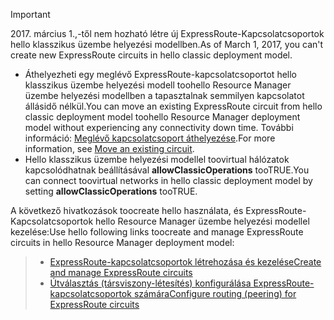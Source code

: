 > [!IMPORTANT] 
> <span data-ttu-id="fe8d5-101">2017. március 1.,-től nem hozható létre új ExpressRoute-Kapcsolatcsoportok hello klasszikus üzembe helyezési modellben.</span><span class="sxs-lookup"><span data-stu-id="fe8d5-101">As of March 1, 2017, you can't create new ExpressRoute circuits in hello classic deployment model.</span></span>
> 
> - <span data-ttu-id="fe8d5-102">Áthelyezheti egy meglévő ExpressRoute-kapcsolatcsoportot hello klasszikus üzembe helyezési modell toohello Resource Manager üzembe helyezési modellben a tapasztalnak semmilyen kapcsolatot állásidő nélkül.</span><span class="sxs-lookup"><span data-stu-id="fe8d5-102">You can move an existing ExpressRoute circuit from hello classic deployment model toohello Resource Manager deployment model without experiencing any connectivity down time.</span></span> <span data-ttu-id="fe8d5-103">További információ: [Meglévő kapcsolatcsoport áthelyezése](../articles/expressroute/expressroute-move.md).</span><span class="sxs-lookup"><span data-stu-id="fe8d5-103">For more information, see [Move an existing circuit](../articles/expressroute/expressroute-move.md).</span></span>
> - <span data-ttu-id="fe8d5-104">Hello klasszikus üzembe helyezési modellel toovirtual hálózatok kapcsolódhatnak beállításával **allowClassicOperations** tooTRUE.</span><span class="sxs-lookup"><span data-stu-id="fe8d5-104">You can connect toovirtual networks in hello classic deployment model by setting **allowClassicOperations** tooTRUE.</span></span>
> 
> <span data-ttu-id="fe8d5-105">A következő hivatkozások toocreate hello használata, és ExpressRoute-Kapcsolatcsoportok hello Resource Manager üzembe helyezési modellel kezelése:</span><span class="sxs-lookup"><span data-stu-id="fe8d5-105">Use hello following links toocreate and manage ExpressRoute circuits in hello Resource Manager deployment model:</span></span>

> - [<span data-ttu-id="fe8d5-106">ExpressRoute-kapcsolatcsoportok létrehozása és kezelése</span><span class="sxs-lookup"><span data-stu-id="fe8d5-106">Create and manage ExpressRoute circuits</span></span>](../articles/expressroute/expressroute-howto-circuit-portal-resource-manager.md)<br>
> - [<span data-ttu-id="fe8d5-107">Útválasztás (társviszony-létesítés) konfigurálása ExpressRoute-kapcsolatcsoportok számára</span><span class="sxs-lookup"><span data-stu-id="fe8d5-107">Configure routing (peering) for ExpressRoute circuits</span></span>](../articles/expressroute/expressroute-howto-routing-portal-resource-manager.md)
>
>